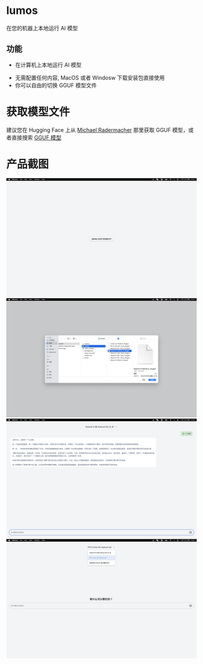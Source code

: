 # lumos

在您的机器上本地运行 AI 模型

## 功能

+ 在计算机上本地运行 AI 模型
- 无需配置任何内容, MacOS 或者 Windosw 下载安装包直接使用
- 你可以自由的切换 GGUF 模型文件

# 获取模型文件

建议您在 Hugging Face 上从 [Michael Radermacher](https://huggingface.co/mradermacher) 那里获取 GGUF 模型，或者直接搜索 [GGUF 模型](https://huggingface.co/models?library=gguf)

# 产品截图

![初始化](./public/1.png)
![选择模型](./public/2.png)
![开启对话](./public/3.png)
![切换模型](./public/4.png)
